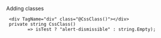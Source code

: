 Adding classes

```
 <div TagName="div" class="@CssClass()"></div>
 private string CssClass()
        => isTest ? "alert-dismissible" : string.Empty);
```
